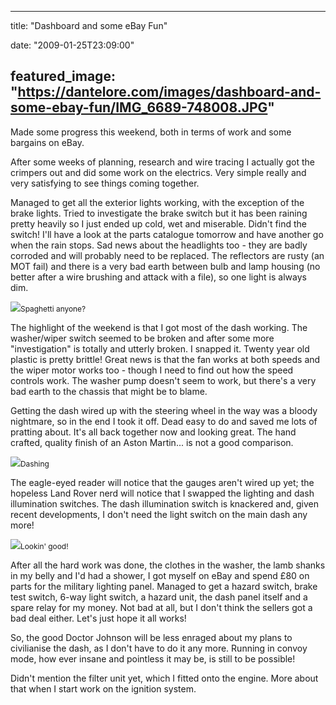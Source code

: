 
---
title: "Dashboard and some eBay Fun"

date: "2009-01-25T23:09:00"

featured_image: "https://dantelore.com/images/dashboard-and-some-ebay-fun/IMG_6689-748008.JPG"
---


Made some progress this weekend, both in terms of work and some bargains on eBay.

After some weeks of planning, research and wire tracing I actually got the crimpers out and did some work on the electrics.  Very simple really and very satisfying to see things coming together.

Managed to get all the exterior lights working, with the exception of the brake lights.  Tried to investigate the brake switch but it has been raining pretty heavily so I just ended up cold, wet and miserable.  Didn't find the switch!  I'll have a look at the parts catalogue tomorrow and have another go when the rain stops.  Sad news about the headlights too - they are badly corroded and will probably need to be replaced.  The reflectors are rusty (an MOT fail) and there is a very bad earth between bulb and lamp housing (no better after a wire brushing and attack with a file), so one light is always dim.

<a href="http://danandtheduke.co.uk/uploaded_images/IMG_6689-748513.JPG"><img src="https://dantelore.com/images/dashboard-and-some-ebay-fun/IMG_6689-748008.JPG"/></a><span style="font-size:85%;">Spaghetti anyone?</span>

The highlight of the weekend is that I got most of the dash working.  The washer/wiper switch seemed to be broken and after some more "investigation" is totally and utterly broken.  I snapped it.  Twenty year old plastic is pretty brittle!  Great news is that the fan works at both speeds and the wiper motor works too - though I need to find out how the speed controls work.  The washer pump doesn't seem to work, but there's a very bad earth to the chassis that might be to blame.

Getting the dash wired up with the steering wheel in the way was a bloody nightmare, so in the end I took it off.  Dead easy to do and saved me lots of pratting about.  It's all back together now and looking great.  The hand crafted, quality finish of an Aston Martin... is not a good comparison.

<a href="http://danandtheduke.co.uk/uploaded_images/IMG_6692-763766.JPG"><img src="https://dantelore.com/images/dashboard-and-some-ebay-fun/IMG_6692-763303.JPG"/></a><span style="font-size:85%;">Dashing</span>

The eagle-eyed reader will notice that the gauges aren't wired up yet; the hopeless Land Rover nerd will notice that I swapped the lighting and dash illumination switches.  The dash illumination switch is knackered and, given recent developments, I don't need the light switch on the main dash any more!

<a href="http://danandtheduke.co.uk/uploaded_images/IMG_6695-772803.JPG"><img src="https://dantelore.com/images/dashboard-and-some-ebay-fun/IMG_6695-772308.JPG"/></a><span style="font-size:85%;">Lookin' good!</span>

After all the hard work was done, the clothes in the washer, the lamb shanks in my belly and I'd had a shower, I got myself on eBay and spend £80 on parts for the military lighting panel.  Managed to get a hazard switch, brake test switch, 6-way light switch, a hazard unit, the dash panel itself and a spare relay for my money.  Not bad at all, but I don't think the sellers got a bad deal either.  Let's just hope it all works!

So, the good Doctor Johnson will be less enraged about my plans to civilianise the dash, as I don't have to do it any more.  Running in convoy mode, how ever insane and pointless it may be, is still to be possible!

Didn't mention the filter unit yet, which I fitted onto the engine.  More about that when I start work on the ignition system.